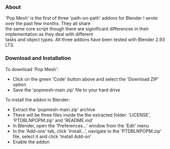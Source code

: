 ### About

'Pop Mesh' is the first of three 'path-on-path' addons for Blender I wrote over the past few months. They all share  
the same core script though there are siginificant differences in their implementation as they deal with different  
tasks and object types. All three addons have been tested with Blender 2.93 LTS.


### Download and Installation

To download 'Pop Mesh':  
- Click on the green 'Code' button above and select the 'Download ZIP' option
- Save the 'popmesh-main.zip' file to your hard drive


To install the addon in Blender:
- Extract the 'popmesh-main.zip' archive
- There will be three files inside the the extracted folder: 'LICENSE', 'PTDBLNPOPM.zip' and 'README.md'
- In Blender, open the 'Preferences...' window from the 'Edit' menu
- In the 'Add-ons' tab, click 'Install...', navigate to the 'PTDBLNPOPM.zip' file, select it and click 'Install Add-on'
- Enable the addon

